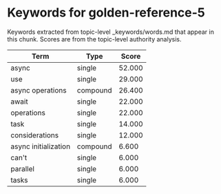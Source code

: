 # Keywords for golden-reference-5

Keywords extracted from topic-level _keywords/words.md that appear in this chunk.
Scores are from the topic-level authority analysis.

| Term | Type | Score |
|------|------|-------|
| async | single | 52.000 |
| use | single | 29.000 |
| async operations | compound | 26.400 |
| await | single | 22.000 |
| operations | single | 22.000 |
| task | single | 14.000 |
| considerations | single | 12.000 |
| async initialization | compound | 6.600 |
| can't | single | 6.000 |
| parallel | single | 6.000 |
| tasks | single | 6.000 |

